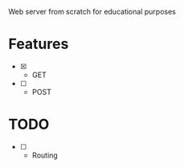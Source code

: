 Web server from scratch for educational purposes

# Features
- [x] - GET
- [ ] - POST

# TODO
- [ ] - Routing
